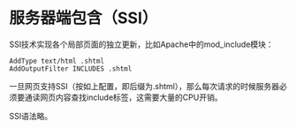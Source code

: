 # 服务器端包含（SSI）

SSI技术实现各个局部页面的独立更新，比如Apache中的mod_include模块：

```
AddType text/html .shtml
AddOutputFilter INCLUDES .shtml
```
一旦网页支持SSI（按如上配置，即后缀为.shtml），那么每次请求的时候服务器必须要通读网页内容查找include标签，这需要大量的CPU开销。

SSI语法略。